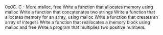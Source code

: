 0x0C. C - More malloc, free
Write a function that allocates memory using malloc
Write a function that concatenates two strings
Write a function that allocates memory for an array, using malloc
Write a function that creates an array of integers
Write a function that reallocates a memory block using malloc and free
Write a program that multiplies two positive numbers.

